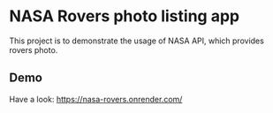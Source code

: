 # NASA Rovers photo listing app

This project is to demonstrate the usage of NASA API, which provides rovers photo.

## Demo
Have a look: https://nasa-rovers.onrender.com/
